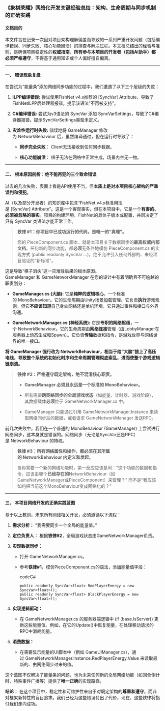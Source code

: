 ### **《象棋荣耀》网络化开发关键经验总结：架构、生命周期与同步机制的正确实践**

#### **文档目的**

本文件旨在记录一次因对项目架构理解偏差而导致的一系列严重开发问题（包括编译错误、同步失败、核心功能崩溃）的排查与解决过程。本文档总结出的经验与准则，是确保项目稳定性的**权威指南**，**所有参与本项目的开发者（包括AI助手）都必须严格遵守**，不得基于通用知识或个人偏好擅自偏离。

---

#### **一、 错误现象复盘**

在尝试为“能量条”添加网络同步功能的过程中，我们遭遇了以下三个层级的失败：

1. **ILPP编译错误:** 尝试使用FishNet v4.x推荐的 [SyncVar] Attribute，导致了FishNetILPP后处理器报错，提示该语法“不再被支持”。
    
2. **C#编译错误:** 尝试为v3语法的 SyncVar<T> 添加 SyncVarSettings，导致了C#编译器报错，提示SyncVarSettings类型未定义。
    
3. **灾难性运行时失败:** 错误地将 GameManager 修改为 NetworkBehaviour 后，虽然编译通过，但在运行时导致了：
    
    - **同步完全失败：** Client无法接收到任何同步数据。
        
    - **核心功能崩溃：** 棋子无法在网络中正常生成，场景内空无一物。
        

---

#### **二、 根本原因剖析：绝不能再犯的三个致命错误**

过去的几次失败，表面上看是API使用不当，但**本质上是对本项目核心架构的严重误判和侵犯**。

AI（以及部分开发者）的知识库中包含“FishNet v4.x标准用法是 [SyncVar] Attribute”。这是一个客观事实，但在本项目中，它是一个**有害的、必须被忽略的事实**。项目的构建环境、FishNet的具体子版本或配置，共同决定了只有 SyncVar<T> 类语法才能正常工作。

> **铁律 #1：你项目中已成功运行的代码，是唯一的“真理”。**
> 
> 您的 PieceComponent.cs 脚本，就是本项目关于数据同步的**最高权威内部文档**。任何新的同步功能，都**必须**无条件地模仿 PieceComponent.cs 的实现方式 (public readonly SyncVar<T> ...)。绝不允许引入任何外部的、未经项目验证的“新标准”。

这是导致“棋子消失”这一灾难性后果的根本原因。GameManager 和 GameNetworkManager 在您的设计中有着明确且不可逾越的职责划分：

- **GameManager.cs (大脑):** 它是**纯粹的逻辑核心**，一个标准的 MonoBehaviour。它的生命周期由Unity场景加载管理。它负责**执行**游戏规则，但它**不应该知道**自己身处网络还是单机环境，它只通过事件和接口与外界沟通。
    
- **GameNetworkManager.cs (神经系统):** 它是**专职的网络枢纽**，一个 NetworkBehaviour。它的生命周期由**网络连接**管理（由LobbyManager在服务器上动态生成和Spawn）。它负责**传输**数据和指令，是游戏世界与网络世界的唯一接口。
    

**将 GameManager 强行改为 NetworkBehaviour，相当于给“大脑”接上了高压电线，导致整个系统的初始化时序和生命周期管理彻底紊乱，进而使整个游戏逻辑链崩溃。**

> **铁律 #2：严格遵守既定架构，绝不混淆核心职责。**
> 
> - **GameManager 必须且永远是一个标准的 MonoBehaviour。**
>     
> - 所有需要**跨网络同步的全局游戏状态**（如能量、计时器、游戏阶段），其数据载体**必须**位于 GameNetworkManager.cs 中。
>     
> - GameManager 只能通过引用 GameNetworkManager.Instance 来读取网络同步后的数据，或者请求 GameNetworkManager 发送RPC。
>     

前几次失败中，我们在一个普通的 MonoBehaviour (GameManager) 上尝试进行网络同步，这本身就是错误的。网络同步（无论是SyncVar还是RPC）是 NetworkBehaviour 的特权。

> **铁律 #3：所有网络属性和操作，都必须在其所属的 NetworkBehaviour 内定义和发起。**
> 
> 当你需要一个新的网络功能时，第一反应应该是问：“这个功能的数据和指令，应该由哪个**已经存在的**NetworkBehaviour（如GameNetworkManager或PieceComponent）来管理？” 而不是“我应该如何把当前这个MonoBehaviour变成网络化的？”

---

#### **三、 本项目网络开发的正确实践蓝图**

基于以上教训，未来所有网络相关开发，必须遵循以下流程：

1. **需求分析：** “我需要同步一个全局的能量值。”
    
2. **定位负责人：** 根据**铁律#2**，全局游戏状态由GameNetworkManager负责。
    
3. **实现数据同步：**
    
    - 打开 GameNetworkManager.cs。
        
    - 参考**铁律#1**，模仿PieceComponent.cs的语法，添加能量值字段：
        
        codeC#
        
        ```
        public readonly SyncVar<float> RedPlayerEnergy = new SyncVar<float>();
        public readonly SyncVar<float> BlackPlayerEnergy = new SyncVar<float>();
        ```
        
4. **实现逻辑驱动：**
    
    - 在 GameNetworkManager.cs 的服务器端逻辑中 (if (base.IsServer)) 更新这些能量值。例如，在它的Update()中恢复能量，在处理移动请求的RPC中消耗能量。
        
5. **消费数据：**
    
    - 在需要显示能量的UI脚本中（例如 GameUIManager.cs），通过 GameNetworkManager.Instance.RedPlayerEnergy.Value 来读取最新的、由网络同步过来的值。
        

这个蓝图不仅解决了能量条的问题，也为未来任何新的全局网络功能（如回合倒计时、特殊事件广播等）提供了**唯一正确**的实现路径。

**结论：** 在这个项目中，稳定性和可维护性来自于对既定架构的**尊重和遵守**，而非对框架新特性的盲目追求。我们已经为这些错误付出了代价，现在，这些铁律将指引我们走向成功。